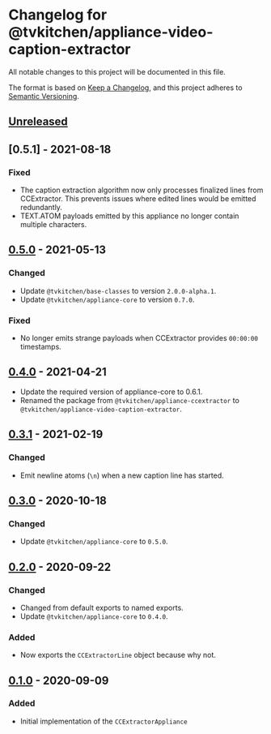 # Changelog for @tvkitchen/appliance-video-caption-extractor

All notable changes to this project will be documented in this file.

The format is based on [Keep a Changelog](https://keepachangelog.com/en/1.0.0/),
and this project adheres to [Semantic Versioning](https://semver.org/spec/v2.0.0.html).

## [Unreleased]

## [0.5.1] - 2021-08-18
### Fixed
- The caption extraction algorithm now only processes finalized lines from CCExtractor.  This prevents issues where edited lines would be emitted redundantly.
- TEXT.ATOM payloads emitted by this appliance no longer contain multiple characters.

## [0.5.0] - 2021-05-13
### Changed
- Update `@tvkitchen/base-classes` to version `2.0.0-alpha.1`.
- Update `@tvkitchen/appliance-core` to version `0.7.0`.

### Fixed
- No longer emits strange payloads when CCExtractor provides `00:00:00` timestamps.

## [0.4.0] - 2021-04-21
- Update the required version of appliance-core to 0.6.1.
- Renamed the package from `@tvkitchen/appliance-ccextractor` to `@tvkitchen/appliance-video-caption-extractor`.

## [0.3.1] - 2021-02-19
### Changed
- Emit newline atoms (`\n`) when a new caption line has started.

## [0.3.0] - 2020-10-18
### Changed
- Update `@tvkitchen/appliance-core` to `0.5.0`.

## [0.2.0] - 2020-09-22
### Changed
- Changed from default exports to named exports.
- Update `@tvkitchen/appliance-core` to `0.4.0`.

### Added
- Now exports the `CCExtractorLine` object because why not.

## [0.1.0] - 2020-09-09
### Added
- Initial implementation of the `CCExtractorAppliance`

[Unreleased]: https://github.com/tvkitchen/appliances/releases/tag/@tvkitchen/appliance-ccextractor@0.5.1...HEAD
[0.5.0]: https://github.com/tvkitchen/appliances/releases/tag/@tvkitchen/appliance-ccextractor@0.5.1
[0.5.0]: https://github.com/tvkitchen/appliances/releases/tag/@tvkitchen/appliance-ccextractor@0.5.0
[0.4.0]: https://github.com/tvkitchen/appliances/releases/tag/@tvkitchen/appliance-ccextractor@0.4.0
[0.3.1]: https://github.com/tvkitchen/appliances/releases/tag/@tvkitchen/appliance-ccextractor@0.3.1
[0.3.0]: https://github.com/tvkitchen/appliances/releases/tag/@tvkitchen/appliance-ccextractor@0.3.0
[0.2.0]: https://github.com/tvkitchen/appliances/releases/tag/@tvkitchen/appliance-ccextractor@0.2.0
[0.1.0]: https://github.com/tvkitchen/appliances/releases/tag/@tvkitchen/appliance-ccextractor@0.1.0


